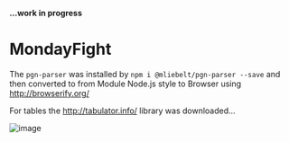 **...work in progress**

# MondayFight

The `pgn-parser` was installed by `npm i @mliebelt/pgn-parser --save`
and then converted to from Module Node.js style to Browser using http://browserify.org/

For tables the http://tabulator.info/ library was downloaded...

![image](https://user-images.githubusercontent.com/9265147/98485563-9e475800-2217-11eb-9c66-a7128d6e757d.png)
